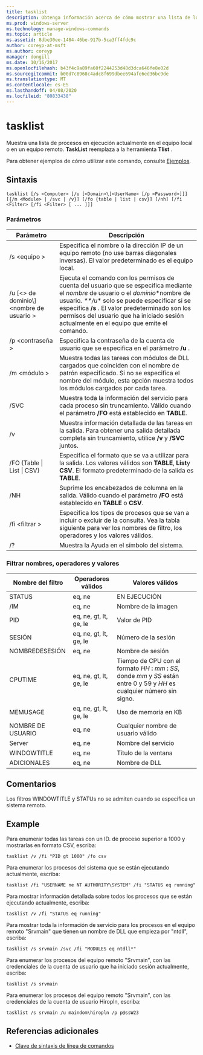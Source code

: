 ```yaml
---
title: tasklist
description: Obtenga información acerca de cómo mostrar una lista de los procesos que se ejecutan en el equipo local o remoto.
ms.prod: windows-server
ms.technology: manage-windows-commands
ms.topic: article
ms.assetid: 8dbe30ee-1484-46be-917b-5ca3ff4fdc9c
author: coreyp-at-msft
ms.author: coreyp
manager: dongill
ms.date: 10/16/2017
ms.openlocfilehash: b43f4c9a89fa60f2244253d48d3dca646fe8e02d
ms.sourcegitcommit: b00d7c8968c4adc8f699dbee694afe6ed36bc9de
ms.translationtype: MT
ms.contentlocale: es-ES
ms.lasthandoff: 04/08/2020
ms.locfileid: "80833438"
---
```

# <a name="tasklist"></a>tasklist

Muestra una lista de procesos en ejecución actualmente en el equipo local o en un equipo remoto. **TaskList** reemplaza a la herramienta **Tlist** .

Para obtener ejemplos de cómo utilizar este comando, consulte [Ejemplos](#BKMK_examples).

## <a name="syntax"></a>Sintaxis

```
tasklist [/s <Computer> [/u [<Domain>\]<UserName> [/p <Password>]]] [{/m <Module> | /svc | /v}] [/fo {table | list | csv}] [/nh] [/fi <Filter> [/fi <Filter> [ ... ]]]
```

### <a name="parameters"></a>Parámetros

|          Parámetro           |                                                                                                                                            Descripción                                                                                                                                             |
|------------------------------|----------------------------------------------------------------------------------------------------------------------------------------------------------------------------------------------------------------------------------------------------------------------------------------------------|
|        /s \<equipo >        |                                                                                         Especifica el nombre o la dirección IP de un equipo remoto (no use barras diagonales inversas). El valor predeterminado es el equipo local.                                                                                         |
| /u [\<> de dominio\\\]\<nombre de usuario > | Ejecuta el comando con los permisos de cuenta del usuario que se especifica mediante el *nombre* de usuario o el *dominio*\*nombre de usuario<em>. \*\*/u</em>\* solo se puede especificar si se especifica **/s** . El valor predeterminado son los permisos del usuario que ha iniciado sesión actualmente en el equipo que emite el comando. |
|        /p \<contraseña >        |                                                                                                       Especifica la contraseña de la cuenta de usuario que se especifica en el parámetro **/u** .                                                                                                        |
|         /m \<módulo >         |                                                               Muestra todas las tareas con módulos de DLL cargados que coinciden con el nombre de patrón especificado. Si no se especifica el nombre del módulo, esta opción muestra todos los módulos cargados por cada tarea.                                                                |
|             /SVC             |                                                                                    Muestra toda la información del servicio para cada proceso sin truncamiento. Válido cuando el parámetro **/FO** está establecido en **TABLE**.                                                                                    |
|              /v              |                                                                                 Muestra información detallada de las tareas en la salida. Para obtener una salida detallada completa sin truncamiento, utilice **/v** y **/SVC** juntos.                                                                                 |
|  /FO {Table \| List \| CSV}  |                                                                             Especifica el formato que se va a utilizar para la salida. Los valores válidos son **TABLE**, **List**y **CSV**. El formato predeterminado de la salida es **TABLE**.                                                                             |
|             /NH              |                                                                                             Suprime los encabezados de columna en la salida. Válido cuando el parámetro **/FO** está establecido en **TABLE** o **CSV**.                                                                                              |
|        /fi \<filtrar >         |                                                                          Especifica los tipos de procesos que se van a incluir o excluir de la consulta. Vea la tabla siguiente para ver los nombres de filtro, los operadores y los valores válidos.                                                                          |
|              /?              |                                                                                                                                Muestra la Ayuda en el símbolo del sistema.                                                                                                                                |

### <a name="filter-names-operators-and-values"></a>Filtrar nombres, operadores y valores

| Nombre del filtro |    Operadores válidos     |                                                                 Valores válidos                                                                 |
|-------------|------------------------|----------------------------------------------------------------------------------------------------------------------------------------------|
|   STATUS    |         eq, ne         |                                                                   EN EJECUCIÓN                                                                    |
|  /IM  |         eq, ne         |                                                                  Nombre de la imagen                                                                  |
|     PID     | eq, ne, gt, lt, ge, le |                                                                  Valor de PID                                                                   |
|   SESIÓN   | eq, ne, gt, lt, ge, le |                                                                Número de la sesión                                                                |
| NOMBREDESESIÓN |         eq, ne         |                                                                 Nombre de sesión                                                                 |
|   CPUTIME   | eq, ne, gt, lt, ge, le | Tiempo de CPU con el formato <em>HH</em> **:** <em>mm</em> **:** <em>SS</em>, donde *mm* y *SS* están entre 0 y 59 y *HH* es cualquier número sin signo. |
|  MEMUSAGE   | eq, ne, gt, lt, ge, le |                                                              Uso de memoria en KB                                                              |
|  NOMBRE DE USUARIO   |         eq, ne         |                                                             Cualquier nombre de usuario válido                                                              |
|  Server   |         eq, ne         |                                                                 Nombre del servicio                                                                 |
| WINDOWTITLE |         eq, ne         |                                                                 Título de la ventana                                                                 |
|   ADICIONALES   |         eq, ne         |                                                                   Nombre de DLL                                                                   |

## <a name="remarks"></a>Comentarios

Los filtros WINDOWTITLE y STATUs no se admiten cuando se especifica un sistema remoto.

## <a name="examples"></a><a name="BKMK_examples"></a>Example

Para enumerar todas las tareas con un ID. de proceso superior a 1000 y mostrarlas en formato CSV, escriba:
```
tasklist /v /fi "PID gt 1000" /fo csv
```
Para enumerar los procesos del sistema que se están ejecutando actualmente, escriba:
```
tasklist /fi "USERNAME ne NT AUTHORITY\SYSTEM" /fi "STATUS eq running"
```
Para mostrar información detallada sobre todos los procesos que se están ejecutando actualmente, escriba:
```
tasklist /v /fi "STATUS eq running"
```
Para mostrar toda la información de servicio para los procesos en el equipo remoto "Srvmain" que tienen un nombre de DLL que empieza por "ntdll", escriba:
```
tasklist /s srvmain /svc /fi "MODULES eq ntdll*"
```
Para enumerar los procesos del equipo remoto "Srvmain", con las credenciales de la cuenta de usuario que ha iniciado sesión actualmente, escriba:
```
tasklist /s srvmain 
```
Para enumerar los procesos del equipo remoto "Srvmain", con las credenciales de la cuenta de usuario Hiropln, escriba:
```
tasklist /s srvmain /u maindom\hiropln /p p@ssW23
```

## <a name="additional-references"></a>Referencias adicionales

- [Clave de sintaxis de línea de comandos](command-line-syntax-key.md)